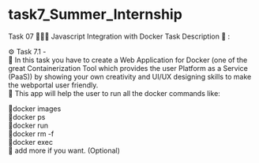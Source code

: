 # task7_Summer_Internship
Task 07 👨🏻‍💻 Javascript Integration with Docker Task Description 📄 :<br>

⚙️ Task 7.1 - <br>
📌 In this task you have to create a Web Application for Docker (one of the great Containerization Tool which provides the user Platform as a Service (PaaS)) by showing your own creativity and UI/UX designing skills to make the webportal user friendly. <br>
📌 This app will help the user to run all the docker commands like:<br>

🚩docker images<br>
🚩docker ps <br>
🚩docker run <br>
🚩docker rm -f <br>
🚩docker exec <br>
🚩 add more if you want. (Optional)<br>
